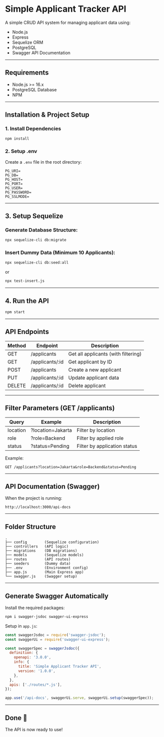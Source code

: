 # Simple Applicant Tracker API

A simple CRUD API system for managing applicant data using:
- Node.js  
- Express  
- Sequelize ORM  
- PostgreSQL  
- Swagger API Documentation  

---

## Requirements

- Node.js >= 16.x  
- PostgreSQL Database  
- NPM  

---

## Installation & Project Setup

### 1. Install Dependencies

```bash
npm install
```

### 2. Setup .env

Create a `.env` file in the root directory:

```env
PG_URI=
PG_DB=
PG_HOST=
PG_PORT=
PG_USER=
PG_PASSWORD=
PG_SSLMODE=
```

---

## 3. Setup Sequelize

### Generate Database Structure:

```bash
npx sequelize-cli db:migrate
```

### Insert Dummy Data (Minimum 10 Applicants):

```bash
npx sequelize-cli db:seed:all
```

or

```bash
npx test-insert.js
```

---

## 4. Run the API

```bash
npm start
```

---

## API Endpoints

| Method | Endpoint           | Description                          |
|--------|--------------------|--------------------------------------|
| GET    | /applicants        | Get all applicants (with filtering)  |
| GET    | /applicants/:id    | Get applicant by ID                  |
| POST   | /applicants        | Create a new applicant               |
| PUT    | /applicants/:id    | Update applicant data                |
| DELETE | /applicants/:id    | Delete applicant                     |

---

## Filter Parameters (GET /applicants)

| Query    | Example                          | Description                  |
|----------|----------------------------------|------------------------------|
| location | ?location=Jakarta               | Filter by location           |
| role     | ?role=Backend                   | Filter by applied role       |
| status   | ?status=Pending                 | Filter by application status |

Example:
```
GET /applicants?location=Jakarta&role=Backend&status=Pending
```

---

## API Documentation (Swagger)

When the project is running:

```
http://localhost:3000/api-docs
```

---

## Folder Structure

```
.
├── config        (Sequelize configuration)
├── controllers   (API logic)
├── migrations    (DB migrations)
├── models        (Sequelize models)
├── routes        (API routes)
├── seeders       (Dummy data)
├── .env          (Environment config)
├── app.js        (Main Express app)
└── swagger.js    (Swagger setup)
```

---

## Generate Swagger Automatically

Install the required packages:

```bash
npm i swagger-jsdoc swagger-ui-express
```

Setup in `app.js`:

```js
const swaggerJsdoc = require('swagger-jsdoc');
const swaggerUi = require('swagger-ui-express');

const swaggerSpec = swaggerJsdoc({
  definition: {
    openapi: '3.0.0',
    info: {
      title: 'Simple Applicant Tracker API',
      version: '1.0.0',
    },
  },
  apis: ['./routes/*.js'],
});

app.use('/api-docs', swaggerUi.serve, swaggerUi.setup(swaggerSpec));
```

---

## Done 🎉

The API is now ready to use!


